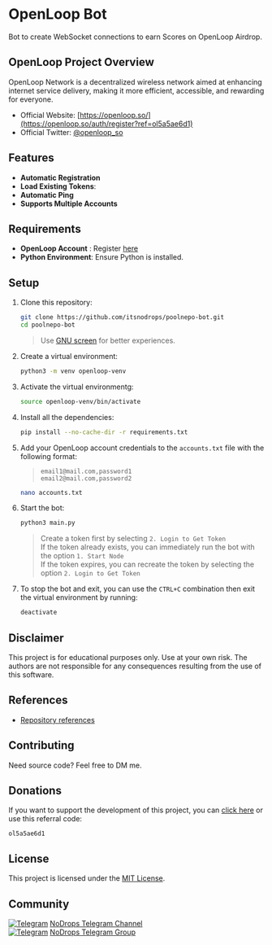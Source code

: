 # OpenLoop Bot
Bot to create WebSocket connections to earn Scores on OpenLoop Airdrop.

## OpenLoop Project Overview
OpenLoop Network is a decentralized wireless network aimed at enhancing internet service delivery, making it more efficient, accessible, and rewarding for everyone.

- Official Website: [https://openloop.so/](https://openloop.so/auth/register?ref=ol5a5ae6d1)
- Official Twitter: [@openloop_so](https://x.com/openloop_so)


## **Features**

- **Automatic Registration**
- **Load Existing Tokens**: 
- **Automatic Ping**
- **Supports Multiple Accounts**


## **Requirements**

- **OpenLoop Account**  : Register [here](https://openloop.so/auth/register?ref=ol5a5ae6d1)
- **Python Environment**: Ensure Python is installed.


## Setup

1. Clone this repository:
   ```bash
   git clone https://github.com/itsnodrops/poolnepo-bot.git
   cd poolnepo-bot
   ```
   > Use [GNU screen](https://www.gnu.org/software/screen/) for better experiences. 
2. Create a virtual environment:
   ```bash
   python3 -m venv openloop-venv
   ```
3. Activate the virtual environmentg:
   ```bash
   source openloop-venv/bin/activate
   ```
4. Install all the dependencies:
   ```bash
   pip install --no-cache-dir -r requirements.txt
   ```
5. Add your OpenLoop account credentials to the `accounts.txt` file with the following format:
   >`email1@mail.com,password1` \
   >`email2@mail.com,password2`

   ```bash
   nano accounts.txt
   ```
6. Start the bot:
   ```bash
   python3 main.py
   ```
   > Create a token first by selecting `2. Login to Get Token` \
   > If the token already exists, you can immediately run the bot with the option `1. Start Node` \
   > If the token expires, you can recreate the token by selecting the option `2. Login to Get Token`
7. To stop the bot and exit, you can use the `CTRL+C` combination then exit the virtual environment by running: 
   ```bash
   deactivate
   ```

## Disclaimer

This project is for educational purposes only. Use at your own risk. The authors are not responsible for any consequences resulting from the use of this software.

## References
- [Repository references](github.com/GzGod/openloop)

## Contributing

Need source code? Feel free to DM me.

## Donations

If you want to support the development of this project, you can [click here](https://openloop.so/auth/register?ref=ol5a5ae6d1) or  use this referral code:

```
ol5a5ae6d1
```


## License

This project is licensed under the [MIT License](https://github.com/itsnodrops/poolnepo-bot/blob/main/LICENSE).

## Community
[![Telegram](https://upload.wikimedia.org/wikipedia/commons/thumb/8/82/Telegram_logo.svg/12px-Telegram_logo.svg.png)](https://t.me/NoDrops) [NoDrops Telegram Channel](https://t.me/NoDrops) \
[![Telegram](https://upload.wikimedia.org/wikipedia/commons/thumb/8/82/Telegram_logo.svg/12px-Telegram_logo.svg.png)](https://t.me/NoDropsChat) [NoDrops Telegram Group](https://t.me/NoDropsChat)